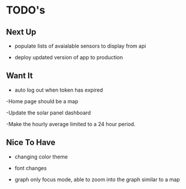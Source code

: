 # TODO's

## Next Up

- populate lists of avaialable sensors to display from api

- deploy updated version of app to production



## Want It

- auto log out when token has expired

-Home page should be a map

-Update the solar panel dashboard

-Make the hourly average limited to a 24 hour period.

## Nice To Have

- changing color theme

- font changes

- graph only focus mode, able to zoom into the graph similar to a map



